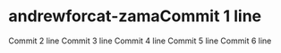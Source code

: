 # andrewforcat-zamaCommit 1 line
Commit 2 line
Commit 3 line
Commit 4 line
Commit 5 line
Commit 6 line
